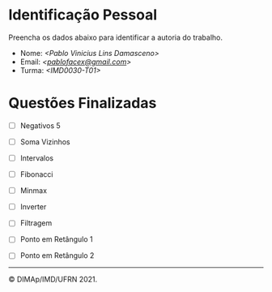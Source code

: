 ﻿# Identificação Pessoal

Preencha os dados abaixo para identificar a autoria do trabalho.

- Nome: *\<Pablo Vinicius Lins Damasceno>*
- Email: *\<pablofacex@gmail.com>*
- Turma: *\<IMD0030-T01>*

# Questões Finalizadas

- [ ] Negativos 5
- [ ] Soma Vizinhos
- [ ] Intervalos
- [ ] Fibonacci
- [ ] Minmax
- [ ] Inverter
- [ ] Filtragem
- [ ] Ponto em Retângulo 1
- [ ] Ponto em Retângulo 2


--------
&copy; DIMAp/IMD/UFRN 2021.
